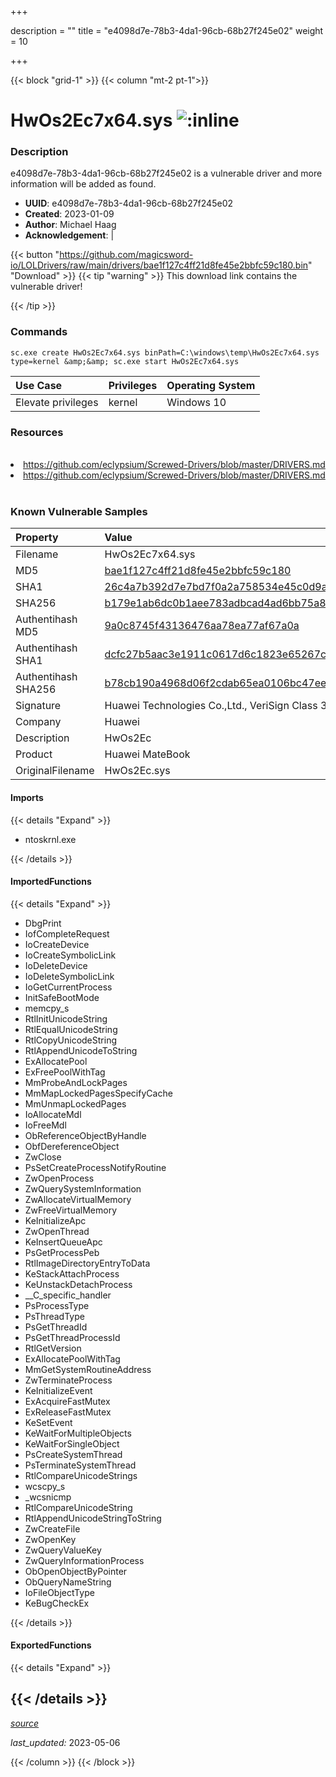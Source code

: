+++

description = ""
title = "e4098d7e-78b3-4da1-96cb-68b27f245e02"
weight = 10

+++


{{< block "grid-1" >}}
{{< column "mt-2 pt-1">}}


# HwOs2Ec7x64.sys ![:inline](/images/twitter_verified.png) 


### Description

e4098d7e-78b3-4da1-96cb-68b27f245e02 is a vulnerable driver and more information will be added as found.
- **UUID**: e4098d7e-78b3-4da1-96cb-68b27f245e02
- **Created**: 2023-01-09
- **Author**: Michael Haag
- **Acknowledgement**:  | [](https://twitter.com/)

{{< button "https://github.com/magicsword-io/LOLDrivers/raw/main/drivers/bae1f127c4ff21d8fe45e2bbfc59c180.bin" "Download" >}}
{{< tip "warning" >}}
This download link contains the vulnerable driver!

{{< /tip >}}

### Commands

```
sc.exe create HwOs2Ec7x64.sys binPath=C:\windows\temp\HwOs2Ec7x64.sys     type=kernel &amp;&amp; sc.exe start HwOs2Ec7x64.sys
```

| Use Case | Privileges | Operating System | 
|:---- | ---- | ---- |
| Elevate privileges | kernel | Windows 10 |

### Resources
<br>
<li><a href=" https://github.com/eclypsium/Screwed-Drivers/blob/master/DRIVERS.md"> https://github.com/eclypsium/Screwed-Drivers/blob/master/DRIVERS.md</a></li>
<li><a href="https://github.com/eclypsium/Screwed-Drivers/blob/master/DRIVERS.md">https://github.com/eclypsium/Screwed-Drivers/blob/master/DRIVERS.md</a></li>
<br>

### Known Vulnerable Samples

| Property           | Value |
|:-------------------|:------|
| Filename           | HwOs2Ec7x64.sys |
| MD5                | [bae1f127c4ff21d8fe45e2bbfc59c180](https://www.virustotal.com/gui/file/bae1f127c4ff21d8fe45e2bbfc59c180) |
| SHA1               | [26c4a7b392d7e7bd7f0a2a758534e45c0d9a56ab](https://www.virustotal.com/gui/file/26c4a7b392d7e7bd7f0a2a758534e45c0d9a56ab) |
| SHA256             | [b179e1ab6dc0b1aee783adbcad4ad6bb75a8a64cb798f30c0dd2ee8aaf43e6de](https://www.virustotal.com/gui/file/b179e1ab6dc0b1aee783adbcad4ad6bb75a8a64cb798f30c0dd2ee8aaf43e6de) |
| Authentihash MD5   | [9a0c8745f43136476aa78ea77af67a0a](https://www.virustotal.com/gui/search/authentihash%253A9a0c8745f43136476aa78ea77af67a0a) |
| Authentihash SHA1  | [dcfc27b5aac3e1911c0617d6c1823e65267c09a3](https://www.virustotal.com/gui/search/authentihash%253Adcfc27b5aac3e1911c0617d6c1823e65267c09a3) |
| Authentihash SHA256| [b78cb190a4968d06f2cdab65ea0106bc47eefdaffc871ba5dd2c2dccadb1e403](https://www.virustotal.com/gui/search/authentihash%253Ab78cb190a4968d06f2cdab65ea0106bc47eefdaffc871ba5dd2c2dccadb1e403) |
| Signature         | Huawei Technologies Co.,Ltd., VeriSign Class 3 Code Signing 2010 CA, VeriSign   |
| Company           | Huawei |
| Description       | HwOs2Ec |
| Product           | Huawei MateBook |
| OriginalFilename  | HwOs2Ec.sys |


#### Imports
{{< details "Expand" >}}
* ntoskrnl.exe

{{< /details >}}
#### ImportedFunctions
{{< details "Expand" >}}
* DbgPrint
* IofCompleteRequest
* IoCreateDevice
* IoCreateSymbolicLink
* IoDeleteDevice
* IoDeleteSymbolicLink
* IoGetCurrentProcess
* InitSafeBootMode
* memcpy_s
* RtlInitUnicodeString
* RtlEqualUnicodeString
* RtlCopyUnicodeString
* RtlAppendUnicodeToString
* ExAllocatePool
* ExFreePoolWithTag
* MmProbeAndLockPages
* MmMapLockedPagesSpecifyCache
* MmUnmapLockedPages
* IoAllocateMdl
* IoFreeMdl
* ObReferenceObjectByHandle
* ObfDereferenceObject
* ZwClose
* PsSetCreateProcessNotifyRoutine
* ZwOpenProcess
* ZwQuerySystemInformation
* ZwAllocateVirtualMemory
* ZwFreeVirtualMemory
* KeInitializeApc
* ZwOpenThread
* KeInsertQueueApc
* PsGetProcessPeb
* RtlImageDirectoryEntryToData
* KeStackAttachProcess
* KeUnstackDetachProcess
* __C_specific_handler
* PsProcessType
* PsThreadType
* PsGetThreadId
* PsGetThreadProcessId
* RtlGetVersion
* ExAllocatePoolWithTag
* MmGetSystemRoutineAddress
* ZwTerminateProcess
* KeInitializeEvent
* ExAcquireFastMutex
* ExReleaseFastMutex
* KeSetEvent
* KeWaitForMultipleObjects
* KeWaitForSingleObject
* PsCreateSystemThread
* PsTerminateSystemThread
* RtlCompareUnicodeStrings
* wcscpy_s
* _wcsnicmp
* RtlCompareUnicodeString
* RtlAppendUnicodeStringToString
* ZwCreateFile
* ZwOpenKey
* ZwQueryValueKey
* ZwQueryInformationProcess
* ObOpenObjectByPointer
* ObQueryNameString
* IoFileObjectType
* KeBugCheckEx

{{< /details >}}
#### ExportedFunctions
{{< details "Expand" >}}

{{< /details >}}
-----



[*source*](https://github.com/magicsword-io/LOLDrivers/tree/main/yaml/e4098d7e-78b3-4da1-96cb-68b27f245e02.yaml)

*last_updated:* 2023-05-06








{{< /column >}}
{{< /block >}}
